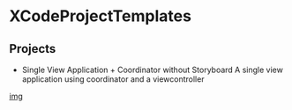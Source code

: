 # XCodeProjectTemplates

## Projects

+ Single View Application + Coordinator without Storyboard
A single view application using coordinator and a viewcontroller

[img](https://raw.githubusercontent.com/lucask84ever/XCodeProjectTemplates/main/Images/Single%20View%20%2B%20Coordinator%20without%20Storyboard.png?token=GHSAT0AAAAAABYO7JDJ64HTULBN2ZLPBLESYYXUXTQ)
